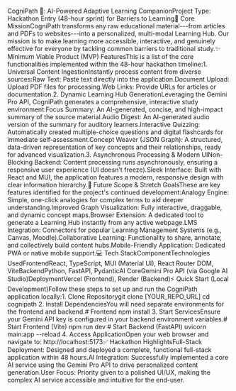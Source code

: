 CogniPath 🧠: AI-Powered Adaptive Learning CompanionProject Type:
Hackathon Entry (48-hour sprint) for Barriers to Learning🎯 Core
MissionCogniPath transforms any raw educational material---from articles
and PDFs to websites---into a personalized, multi-modal Learning Hub.
Our mission is to make learning more accessible, interactive, and
genuinely effective for everyone by tackling common barriers to
traditional study.✨ Minimum Viable Product (MVP) FeaturesThis is a list
of the core functionalities implemented within the 48-hour hackathon
timeline:1. Universal Content IngestionInstantly process content from
diverse sources:Raw Text: Paste text directly into the
application.Document Upload: Upload PDF files for processing.Web Links:
Provide URLs for articles or documentation.2. Dynamic Learning Hub
GenerationLeveraging the Gemini Pro API, CogniPath generates a
comprehensive, interactive study environment:Focus Summary: An
AI-generated, concise, and high-impact summary of the source
material.Audio Digest: An AI-generated audio version of the summary for
auditory learners.Interactive Quizzing: Automatically created
multiple-choice questions and digital flashcards for immediate
self-assessment.Concept Weaver (JSON Graph): A structured, data-driven
representation of key concepts and their relationships, ready for
advanced visualization.3. Asynchronous Processing & Modern
UINon-Blocking Backend: Content processing runs asynchronously, ensuring
a responsive user experience (UI doesn\'t freeze).Sleek Interface: Built
with React and MUI, the application features a modern, responsive design
with clear information hierarchy.🚀 Future Scope & Stretch GoalsThese
are key features identified for the project\'s continued
development:Analogy Engine: Simple, one-click analogies for complex
terms to aid deeper understanding.Improved Graph Visualization: Fully
interactive, draggable, and dynamic concept maps.Browser Extension: A
dedicated tool to generate a Learning Hub instantly from any active
webpage.LMS Integration: Connectors for popular Learning Management
Systems (e.g., Canvas, Moodle).Collaborative Learning: Functionality to
share, annotate, and collectively build content hubs.Mobile-Friendly
Application: Dedicated PWA or native mobile support.💻 Tech
StackComponentTechnologies UsedFrontendReact, TypeScript, MUI (Material
UI), React Router DOM, ViteBackendPython, FastAPI, PydanticAI CoreGemini
Pro API (via Google AI Studio)DeploymentVercel (Frontend), Render
(Backend)⚡ Quick Start (Local Development)Follow these steps to set up
and run the CogniPath application locally:1. Clone Repositorygit clone
\[YOUR_REPO_URL\] cd cognipath 2. Install DependenciesYou will need
separate environments for the frontend and backend.# Frontend npm
install 3. Start ServicesEnsure your Gemini API key is configured in
your backend environment variables.# Start Frontend (Vite) npm run dev
\# Start Backend (FastAPI) uvicorn main:app \--reload 4. Access
ApplicationOpen your web browser and navigate to:
http://localhost:5173✅ Hackathon HighlightsFull-Stack Deployment:
Designed and deployed a complete, functional full-stack application
within 48 hours.AI Integration: Successfully implemented a core AI
service using the Gemini Pro API to drive personalized content
generation.User Focus: Priority given to a polished UI/UX, making the
complex AI service accessible and intuitive for the end-user.
